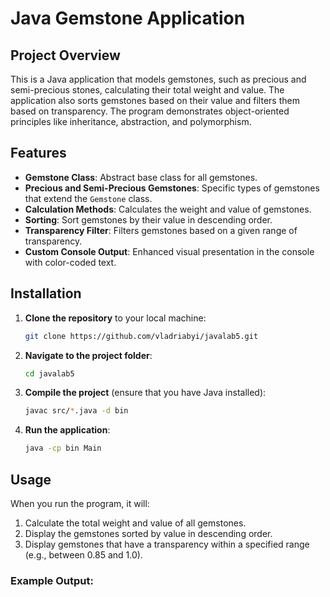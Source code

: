 # Java Gemstone Application

## Project Overview

This is a Java application that models gemstones, such as precious and semi-precious stones, calculating their total weight and value. The application also sorts gemstones based on their value and filters them based on transparency. The program demonstrates object-oriented principles like inheritance, abstraction, and polymorphism.

## Features

- **Gemstone Class**: Abstract base class for all gemstones.
- **Precious and Semi-Precious Gemstones**: Specific types of gemstones that extend the `Gemstone` class.
- **Calculation Methods**: Calculates the weight and value of gemstones.
- **Sorting**: Sort gemstones by their value in descending order.
- **Transparency Filter**: Filters gemstones based on a given range of transparency.
- **Custom Console Output**: Enhanced visual presentation in the console with color-coded text.

## Installation

1. **Clone the repository** to your local machine:
    ```bash
    git clone https://github.com/vladriabyi/javalab5.git
    ```

2. **Navigate to the project folder**:
    ```bash
    cd javalab5
    ```

3. **Compile the project** (ensure that you have Java installed):
    ```bash
    javac src/*.java -d bin
    ```

4. **Run the application**:
    ```bash
    java -cp bin Main
    ```

## Usage

When you run the program, it will:

1. Calculate the total weight and value of all gemstones.
2. Display the gemstones sorted by value in descending order.
3. Display gemstones that have a transparency within a specified range (e.g., between 0.85 and 1.0).

### Example Output:
